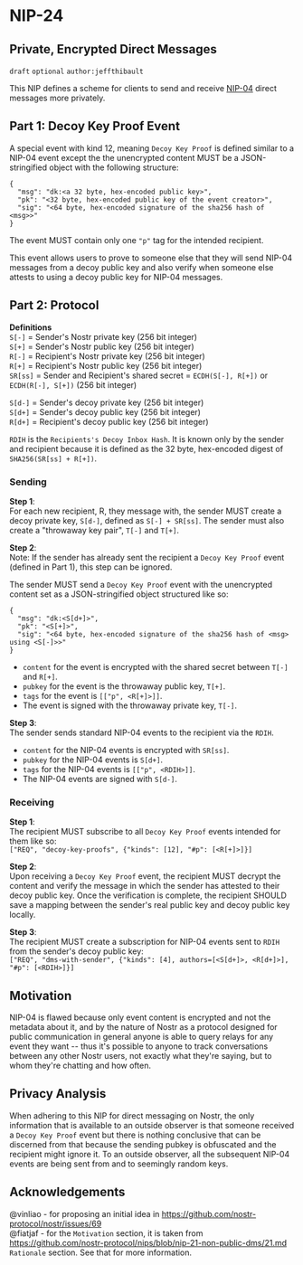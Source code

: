 NIP-24
======

Private, Encrypted Direct Messages
----------------------------------

`draft` `optional` `author:jeffthibault`

This NIP defines a scheme for clients to send and receive [NIP-04](https://github.com/nostr-protocol/nips/blob/master/04.md) direct messages more privately.

Part 1: Decoy Key Proof Event
-----------------------------

A special event with kind 12, meaning `Decoy Key Proof` is defined similar to a NIP-04 event except the the unencrypted content MUST be a JSON-stringified object with the following structure:
```
{
  "msg": "dk:<a 32 byte, hex-encoded public key>",
  "pk": "<32 byte, hex-encoded public key of the event creator>",
  "sig": "<64 byte, hex-encoded signature of the sha256 hash of <msg>>"
}
```

The event MUST contain only one `"p"` tag for the intended recipient.

This event allows users to prove to someone else that they will send NIP-04 messages from a decoy public key and also verify when someone else attests to using a decoy public key for NIP-04 messages.  

Part 2: Protocol
----------------

**Definitions**<br>
`S[-]` = Sender's Nostr private key (256 bit integer)<br>
`S[+]` = Sender's Nostr public key (256 bit integer)<br>
`R[-]` = Recipient's Nostr private key (256 bit integer)<br>
`R[+]` = Recipient's Nostr public key (256 bit integer)<br>
`SR[ss]` = Sender and Recipient's shared secret = `ECDH(S[-], R[+])` or `ECDH(R[-], S[+])` (256 bit integer)<br>

`S[d-]` = Sender's decoy private key (256 bit integer)<br>
`S[d+]` = Sender's decoy public key (256 bit integer)<br>
`R[d+]` = Recipient's decoy public key (256 bit integer)<br>

`RDIH` is the `Recipients's Decoy Inbox Hash`. It is known only by the sender and recipient because it is defined as the 32 byte, hex-encoded digest of `SHA256(SR[ss] + R[+])`.

### Sending

**Step 1**:<br>
For each new recipient, R, they message with, the sender MUST create a decoy private key, `S[d-]`, defined as `S[-] + SR[ss]`. The sender must also create a "throwaway key pair", `T[-]` and `T[+]`.

**Step 2**:<br>
Note: If the sender has already sent the recipient a `Decoy Key Proof` event (defined in Part 1), this step can be ignored.

The sender MUST send a `Decoy Key Proof` event with the unencrypted content set as a JSON-stringified object structured like so:
```
{
  "msg": "dk:<S[d+]>",
  "pk": "<S[+]>",
  "sig": "<64 byte, hex-encoded signature of the sha256 hash of <msg> using <S[-]>>"
}
```

- `content` for the event is encrypted with the shared secret between `T[-]` and `R[+]`.<br>
- `pubkey` for the event is the throwaway public key, `T[+]`.<br>
- `tags` for the event is `[["p", <R[+]>]]`.<br>
- The event is signed with the throwaway private key, `T[-]`.<br>

**Step 3**:<br>
The sender sends standard NIP-04 events to the recipient via the `RDIH`.

- `content` for the NIP-04 events is encrypted with `SR[ss]`.<br>
- `pubkey` for the NIP-04 events is `S[d+]`.<br>
- `tags` for the NIP-04 events is `[["p", <RDIH>]]`.<br>
- The NIP-04 events are signed with `S[d-]`.<br>

### Receiving

**Step 1**:<br>
The recipient MUST subscribe to all `Decoy Key Proof` events intended for them like so:<br>
`["REQ", "decoy-key-proofs", {"kinds": [12], "#p": [<R[+]>]}]`

**Step 2**:<br>
Upon receiving a `Decoy Key Proof` event, the recipient MUST decrypt the content and verify the message in which the sender has attested to their decoy public key. Once the verification is complete, the recipient SHOULD save a mapping between the sender's real public key and decoy public key locally.

**Step 3**:<br>
The recipient MUST create a subscription for NIP-04 events sent to `RDIH` from the sender's decoy public key:<br>
`["REQ", "dms-with-sender", {"kinds": [4], authors=[<S[d+]>, <R[d+]>], "#p": [<RDIH>]}]`

Motivation
----------

NIP-04 is flawed because only event content is encrypted and not the metadata about it, and by the nature of Nostr as a protocol designed for public communication in general anyone is able to query relays for any event they want -- thus it's possible to anyone to track conversations between any other Nostr users, not exactly what they're saying, but to whom they're chatting and how often.

Privacy Analysis
----------------

When adhering to this NIP for direct messaging on Nostr, the only information that is available to an outside observer is that someone received a `Decoy Key Proof` event but there is nothing conclusive that can be discerned from that because the sending pubkey is obfuscated and the recipient might ignore it. To an outside observer, all the subsequent NIP-04 events are being sent from and to seemingly random keys.

Acknowledgements
----------------

@vinliao - for proposing an initial idea in https://github.com/nostr-protocol/nostr/issues/69<br>
@fiatjaf - for the `Motivation` section, it is taken from https://github.com/nostr-protocol/nips/blob/nip-21-non-public-dms/21.md `Rationale` section. See that for more information. 
